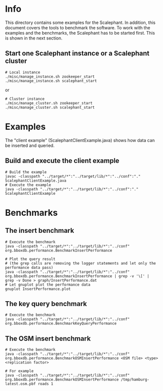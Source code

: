 # Info
This directory contains some examples for the Scalephant. In addition, this document covers the tools to benchmark the software. To work with the examples and the benchmarks, the Scalephant has to be started first. This is shown in the next section.

## Start one Scalephant instance or a Scalephant cluster

    # Local instance
    ./misc/manage_instance.sh zookeeper_start
    ./misc/manage_instance.sh scalephant_start
    
or
    
    # Cluster instance
    ./misc/manage_cluster.sh zookeeper_start
    ./misc/manage_cluster.sh scalephant_start

# Examples
The "client example" (ScalephantClientExample.java) shows how data can be inserted and queried.

## Build and execute the client example

	# Build the example
	javac -classpath "../target/*":"../target/lib/*":"../conf":"." ScalephantClientExample.java
	# Execute the example
	java -classpath "../target/*":"../target/lib/*":"../conf":"." ScalephantClientExample
	
# Benchmarks

## The insert benchmark
	
	# Execute the benchmark
	java -classpath "../target/*":"../target/lib/*":"../conf" org.bboxdb.performance.BenchmarkInsertPerformance

	# Plot the query result
	# (the grep calls are removing the logger statements and let only the performance data pass)
	java -classpath "../target/*":"../target/lib/*":"../conf" org.bboxdb.performance.BenchmarkInsertPerformance | grep -v '\[' | grep -v Done > graph/InsertPerformance.dat
	# Let gnuplot plot the performance data
	gnuplot InsertPerformance.plot 
	
## The key query benchmark

	# Execute the benchmark
	java -classpath "../target/*":"../target/lib/*":"../conf" org.bboxdb.performance.BenchmarkKeyQueryPerformance

## The OSM insert benchmark

	# Execute the benchmark
	java -classpath "../target/*":"../target/lib/*":"../conf" org.bboxdb.performance.BenchmarkOSMInsertPerformance <OSM file> <type> <replication factor>
	
	# For example
	java -classpath "../target/*":"../target/lib/*":"../conf" org.bboxdb.performance.BenchmarkOSMInsertPerformance /tmp/hamburg-latest.osm.pbf roads 1
	